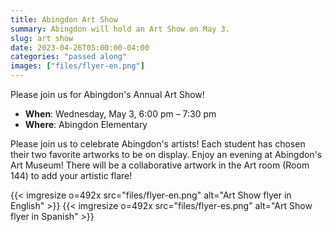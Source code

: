 ```yaml
---
title: Abingdon Art Show
summary: Abingdon will hold an Art Show on May 3.
slug: art show
date: 2023-04-26T05:00:00-04:00
categories: "passed along"
images: ["files/flyer-en.png"]
---
```


Please join us for Abingdon's Annual Art Show!

- **When**: Wednesday, May 3, 6:00 pm – 7:30 pm
- **Where**: Abingdon Elementary

Please join us to celebrate Abingdon's artists! Each student has chosen their two favorite artworks to be on display. Enjoy an evening at Abingdon's Art Museum! There will be a collaborative artwork in the Art room (Room 144) to add your artistic flare!

{{< imgresize o=492x src="files/flyer-en.png" alt="Art Show flyer in English" >}}
{{< imgresize o=492x src="files/flyer-es.png" alt="Art Show flyer in Spanish" >}}